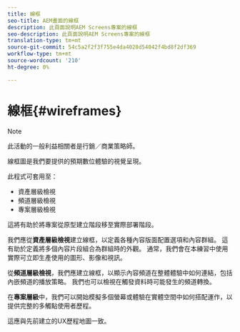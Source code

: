 ```yaml
---
title: 線框
seo-title: AEM畫面的線框
description: 此頁面說明AEM Screens專案的線框
seo-description: 此頁面說明AEM Screens專案的線框
translation-type: tm+mt
source-git-commit: 54c5a2f2f3f755e4da4028d54042f4bd8f2df369
workflow-type: tm+mt
source-wordcount: '210'
ht-degree: 0%

---
```



# 線框{#wireframes}

>[!NOTE]
>此活動的一般利益相關者是行銷／商業策略師。

線框圖是我們要提供的預期數位體驗的視覺呈現。

此程式可套用至：

* 資產層級檢視
* 頻道層級檢視
* 專案層級檢視

這將有助於將專案從原型建立階段移至實際部署階段。

我們應從&#x200B;**資產層級檢視**建立線框，以定義各種內容版面配置選項和內容群組。 這有助於定義將多個內容片段組合為群組時的外觀。
通常，我們會在本練習中使用實際可立即生產使用的圖形、影像和視訊。

從&#x200B;**頻道層級檢視**，我們應建立線框，以顯示內容頻道在整體體驗中如何連結，包括內嵌頻道的播放策略。 我們也可以檢視在觸發資料時可能發生的頻道轉換。

在&#x200B;**專案層級**&#x200B;中，我們可以開始模擬多個螢幕或體驗在實體空間中如何搭配運作，以提供完整的多觸點使用者歷程。

這應與先前建立的UX歷程地圖一致。

